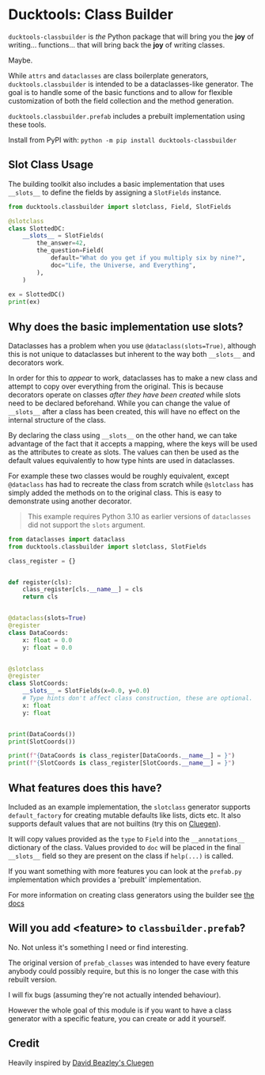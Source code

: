 # Ducktools: Class Builder #

`ducktools-classbuilder` is *the* Python package that will bring you the **joy**
of writing... functions... that will bring back the **joy** of writing classes.

Maybe.

While `attrs` and `dataclasses` are class boilerplate generators, 
`ducktools.classbuilder` is intended to be a dataclasses-like generator.
The goal is to handle some of the basic functions and to allow for flexible
customization of both the field collection and the method generation.

`ducktools.classbuilder.prefab` includes a prebuilt implementation using these tools.

Install from PyPI with:
`python -m pip install ducktools-classbuilder`

## Slot Class Usage ##

The building toolkit also includes a basic implementation that uses
`__slots__` to define the fields by assigning a `SlotFields` instance.

```python
from ducktools.classbuilder import slotclass, Field, SlotFields

@slotclass
class SlottedDC:
    __slots__ = SlotFields(
        the_answer=42,
        the_question=Field(
            default="What do you get if you multiply six by nine?",
            doc="Life, the Universe, and Everything",
        ),
    )
    
ex = SlottedDC()
print(ex)
```

## Why does the basic implementation use slots? ##

Dataclasses has a problem when you use `@dataclass(slots=True)`, 
although this is not unique to dataclasses but inherent to the way both
`__slots__` and decorators work.

In order for this to *appear* to work, dataclasses has to make a new class 
and attempt to copy over everything from the original. This is because 
decorators operate on classes *after they have been created* while slots 
need to be declared beforehand. While you can change the value of `__slots__` 
after a class has been created, this will have no effect on the internal
structure of the class.

By declaring the class using `__slots__` on the other hand, we can take
advantage of the fact that it accepts a mapping, where the keys will be
used as the attributes to create as slots. The values can then be used as
the default values equivalently to how type hints are used in dataclasses.

For example these two classes would be roughly equivalent, except 
`@dataclass` has had to recreate the class from scratch while `@slotclass`
has simply added the methods on to the original class. This is easy to 
demonstrate using another decorator.

> This example requires Python 3.10 as earlier versions of 
> `dataclasses` did not support the `slots` argument.

```python
from dataclasses import dataclass
from ducktools.classbuilder import slotclass, SlotFields

class_register = {}


def register(cls):
    class_register[cls.__name__] = cls
    return cls


@dataclass(slots=True)
@register
class DataCoords:
    x: float = 0.0
    y: float = 0.0


@slotclass
@register
class SlotCoords:
    __slots__ = SlotFields(x=0.0, y=0.0)
    # Type hints don't affect class construction, these are optional.
    x: float
    y: float


print(DataCoords())
print(SlotCoords())

print(f"{DataCoords is class_register[DataCoords.__name__] = }")
print(f"{SlotCoords is class_register[SlotCoords.__name__] = }")

```

## What features does this have? ##

Included as an example implementation, the `slotclass` generator supports 
`default_factory` for creating mutable defaults like lists, dicts etc.
It also supports default values that are not builtins (try this on 
[Cluegen](https://github.com/dabeaz/cluegen)).

It will copy values provided as the `type` to `Field` into the 
`__annotations__` dictionary of the class. 
Values provided to `doc` will be placed in the final `__slots__` 
field so they are present on the class if `help(...)` is called.

If you want something with more features you can look at the `prefab.py`
implementation which provides a 'prebuilt' implementation.

For more information on creating class generators using the builder
see [the docs](https://ducktools-classbuilder.readthedocs.io/en/latest/extension_examples.html)

## Will you add \<feature\> to `classbuilder.prefab`? ##

No. Not unless it's something I need or find interesting.

The original version of `prefab_classes` was intended to have every feature
anybody could possibly require, but this is no longer the case with this
rebuilt version.

I will fix bugs (assuming they're not actually intended behaviour).

However the whole goal of this module is if you want to have a class generator
with a specific feature, you can create or add it yourself.

## Credit ##

Heavily inspired by [David Beazley's Cluegen](https://github.com/dabeaz/cluegen)
